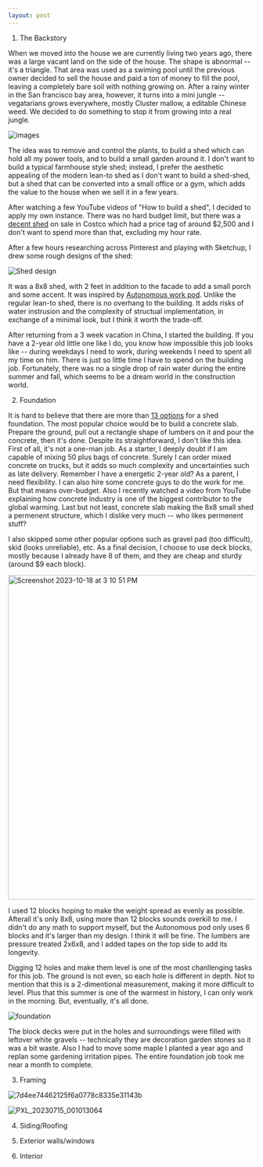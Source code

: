 ```yaml
---
layout: post
---
```


1. The Backstory

When we moved into the house we are currently living two years ago, there was a large vacant land on the side of the house. The shape is abnormal -- it's a triangle. That area was used as a swiming pool until the previous owner decided to sell the house and paid a ton of money to fill the pool, leaving a completely bare soil with nothing growing on. After a rainy winter in the San francisco bay area, however, it turns into a mini jungle -- vegatarians grows everywhere, mostly Cluster mallow, a editable Chinese weed. We decided to do something to stop it from growing into a real jungle.

![images](https://github.com/fuermosi777/fuermosi777.github.io/assets/7303373/a01b138b-02da-47de-b489-41f70f215083)

The idea was to remove and control the plants, to build a shed which can hold all my power tools, and to build a small garden around it. I don't want to build a typical farmhouse style shed; instead, I prefer the aesthetic appealing of the modern lean-to shed as I don't want to build a shed-shed, but a shed that can be converted into a small office or a gym, which adds the value to the house when we sell it in a few years.

After watching a few YouTube videos of "How to build a shed", I decided to apply my own instance. There was no hard budget limit, but there was a [decent shed](https://www.costco.com/northport-wood-storage-shed---do-it-yourself-assembly.product.4000051398.html) on sale in Costco which had a price tag of around $2,500 and I don't want to spend more than that, excluding my hour rate.

After a few hours researching across Pinterest and playing with Sketchup, I drew some rough designs of the shed:

![Shed design](https://github.com/fuermosi777/fuermosi777.github.io/assets/7303373/d172d61c-1843-4057-a231-c3b36ad3c404)

It was a 8x8 shed, with 2 feet in addition to the facade to add a small porch and some accent. It was inspired by [Autonomous work pod](https://www.autonomous.ai/pod-adus). Unlike the regular lean-to shed, there is no overhang to the building. It adds risks of water instrusion and the complexity of structual implementation, in exchange of a minimal look, but I think it worth the trade-off.

After returning from a 3 week vacation in China, I started the building. If you have a 2-year old little one like I do, you know how impossible this job looks like -- during weekdays I need to work, during weekends I need to spent all my time on him. There is just so little time I have to spend on the building job. Fortunately, there was no a single drop of rain water during the entire summer and fall, which seems to be a dream world in the construction world.

2. Foundation

It is hard to believe that there are more than [13 options](https://www.siteprep.com/shed-foundation-options/) for a shed foundation. The most popular choice would be to build a concrete slab. Prepare the ground, pull out a rectangle shape of lumbers on it and pour the concrete, then it's done. Despite its straightforward, I don't like this idea. First of all, it's not a one-man job. As a starter, I deeply doubt if I am capable of mixing 50 plus bags of concrete. Surely I can order mixed concrete on trucks, but it adds so much complexity and uncertainties such as late delivery. Remember I have a energetic 2-year old? As a parent, I need flexibility. I can also hire some concrete guys to do the work for me. But that means over-budget. Also I recently watched a video from YouTube explaining how concrete industry is one of the biggest contributor to the global warming. Last but not least, concrete slab making the 8x8 small shed a permenent structure, which I dislike very much -- who likes permenent stuff?

I also skipped some other popular options such as gravel pad (too difficult), skid (looks unreliable), etc. As a final decision, I choose to use deck blocks, mostly because I already have 8 of them, and they are cheap and sturdy (around $9 each block).

<img width="661" alt="Screenshot 2023-10-18 at 3 10 51 PM" src="https://github.com/fuermosi777/fuermosi777.github.io/assets/7303373/13a3a828-275f-4b88-8300-84bc2b169fd4">

I used 12 blocks hoping to make the weight spread as evenly as possible. Afterall it's only 8x8, using more than 12 blocks sounds overkill to me. I didn't do any math to support myself, but the Autonomous pod only uses 6 blocks and it's larger than my design. I think it will be fine. The lumbers are pressure treated 2x6x8, and I added tapes on the top side to add its longevity.

Digging 12 holes and make them level is one of the most chanllenging tasks for this job. The ground is not even, so each hole is different in depth. Not to mention that this is a 2-dimentional measurement, making it more difficult to level. Plus that this summer is one of the warmest in history, I can only work in the morning. But, eventually, it's all done.

![foundation](https://github.com/fuermosi777/fuermosi777.github.io/assets/7303373/699ef108-3f0f-40bd-ac14-c4a43646cf8a)

The block decks were put in the holes and surroundings were filled with leftover white gravels -- technically they are decoration garden stones so it was a bit waste. Also I had to move some maple I planted a year ago and replan some gardening irritation pipes. The entire foundation job took me near a month to complete. 

3. Framing

![7d4ee74462125f6a0778c8335e31143b](https://github.com/fuermosi777/fuermosi777.github.io/assets/7303373/e5733aca-6b1a-4623-aa8e-fdd2f73a5a9d)



![PXL_20230715_001013064](https://github.com/fuermosi777/fuermosi777.github.io/assets/7303373/8d5b1bbb-6a0b-4fc3-b236-5efcefe4ebce)



4. Siding/Roofing

5. Exterior walls/windows

6. Interior
